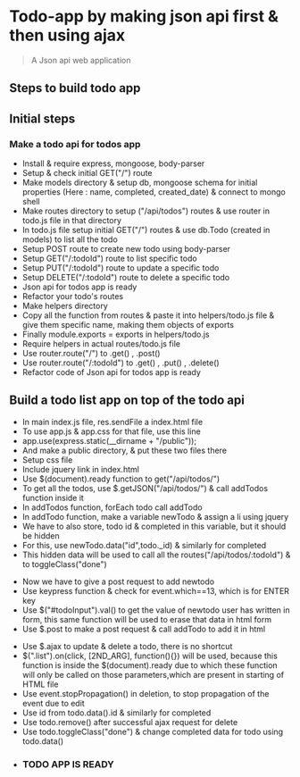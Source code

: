 # Todo-app by making json api first & then using ajax
  > A Json api web application


## Steps to build todo app

## Initial steps

### Make a todo api for todos app
* Install & require express, mongoose, body-parser
* Setup & check initial GET("/") route
* Make models directory & setup db, mongoose schema for initial properties (Here : name, completed, created_date) & connect to mongo shell
* Make routes directory to setup ("/api/todos") routes & use router in todo.js file in that directory
* In todo.js file setup initial GET("/") routes & use db.Todo (created in models) to list all the todo
* Setup POST route to create new todo using body-parser
* Setup GET("/:todoId") route to list specific todo
* Setup PUT("/:todoId") route to update a specific todo
* Setup DELETE("/:todoId") route to delete a specific todo
* Json api for todos app is ready
* Refactor your todo's routes
* Make helpers directory
* Copy all the function from routes & paste it into helpers/todo.js file & give them specific name, making them objects of exports
* Finally module.exports = exports in helpers/todo.js
* Require helpers in actual routes/todo.js file 
* Use router.route("/") to .get() , .post()
* Use router.route("/:todoId") to .get() , .put() , .delete()
* Refactor code of Json api for todos app is ready

## Build a todo list app on top of the todo api
* In main index.js file, res.sendFile a index.html file
* To use app.js & app.css for that file, use this line
* app.use(express.static(__dirname + "/public"));
* And make a public directory, & put these two files there
* Setup css file
* Include jquery link in index.html
* Use $(document).ready function to get("/api/todos/")
* To get all the todos, use $.getJSON("/api/todos/") & call addTodos function inside it
* In addTodos function, forEach todo call addTodo
* In addTodo function, make a variable newTodo & assign a li using jquery
* We have to also store, todo id & completed in this variable, but it should be hidden
* For this, use newTodo.data("id",todo._id) & similarly for completed
* This hidden data will be used to call all the routes("/api/todos/:todoId") & to toggleClass("done") 
+ Now we have to give a post request to add newtodo
+ Use keypress function & check for event.which==13, which is for ENTER key
+ Use $("#todoInput").val() to get the value of newtodo user has written in form, this same function will be used to erase that data in html form
+ Use $.post to make a post request & call addTodo to add it in html
* Use $.ajax to update & delete a todo, there is no shortcut
* $(".list").on(click, [2ND_ARG], function(){}) will be used, because this function is inside the $(document).ready due to which these function will only be called on those parameters,which are present in starting of HTML file
* Use event.stopPropagation() in deletion, to stop propagation of the event due to edit
* Use id from todo.data().id & similarly for completed
* Use todo.remove() after successful ajax request for delete
* Use todo.toggleClass("done") & change completed data for todo using todo.data()
* ### TODO APP IS READY
